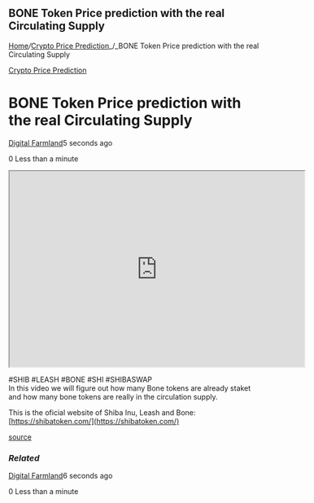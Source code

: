 ## BONE Token Price prediction with the real Circulating Supply

[Home](https://cryptogemtokens.com/)_/_[Crypto Price Prediction](https://cryptogemtokens.com/category/price-prediction/)_/_BONE Token Price prediction with the real Circulating Supply

[Crypto Price Prediction](https://cryptogemtokens.com/category/price-prediction/)

BONE Token Price prediction with the real Circulating Supply
============================================================

[Digital Farmland](https://cryptogemtokens.com/author/digital_farmland/)5 seconds ago

0 Less than a minute

<iframe width="580" height="385" src="https://www.youtube.com/embed/xPQdxxiNna0?rel=0&amp;autoplay=1&amp;autoplay=1&amp;hl=en&amp;modestbranding=1"></iframe>  
  
#SHIB #LEASH #BONE #SHI #SHIBASWAP  
In this video we will figure out how many Bone tokens are already staket and how many bone tokens are really in the circulation supply.

This is the oficial website of Shiba Inu, Leash and Bone:  
[https://shibatoken.com/](https://shibatoken.com/)  
  
[source](https://www.youtube.com/watch?v=xPQdxxiNna0)

### _Related_

[Digital Farmland](https://cryptogemtokens.com/author/digital_farmland/)6 seconds ago

0 Less than a minute